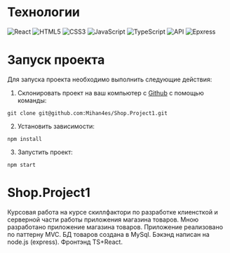 # Технологии

![React](https://img.shields.io/badge/-React-61daf8?logo=react&logoColor=black)
![HTML5](https://img.shields.io/badge/-HTML5-e34f26?logo=html5&logoColor=white)
![CSS3](https://img.shields.io/badge/-CSS3-1572b6?logo=css3&logoColor=white)
![JavaScript](https://img.shields.io/badge/-JavaScript-f7df1e?logo=javaScript&logoColor=black)
![TypeScript](https://img.shields.io/badge/-TypeScript-f7df1e?logo=typeScript&logoColor=black)
![API](https://img.shields.io/badge/-api-yellow)
![Epxress](https://img.shields.io/badge/-express-yellow)


# Запуск проекта

Для запуска проекта необходимо выполнить следующие действия:
1. Склонировать проект на ваш компьютер с [Github](https://github.com/Mihan4es/Shop.Project1) с помощью команды:
```
git clone git@github.com:Mihan4es/Shop.Project1.git
```
2. Установить зависимости:
```
npm install
```
3. Запустить проект:
```
npm start
```
# Shop.Project1

Курсовая работа на курсе скиллфактори по разработке клиенсткой и серверной части работы приложения магазина товаров.
Мною разработано приложение магазина товаров. Приложение реализовано по паттерну MVC. БД товаров создана в MySql. Бэкэнд написан на node.js (express). Фронтэнд TS+React.


